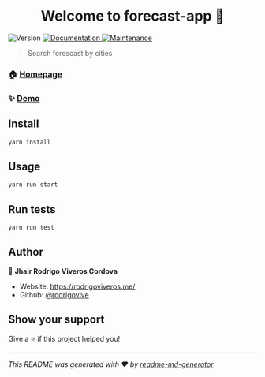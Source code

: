 <h1 align="center">Welcome to forecast-app 👋</h1>
<p>
  <img alt="Version" src="https://img.shields.io/badge/version-0.1.0-blue.svg?cacheSeconds=2592000" />
  <a href="https://github.com/rodrigovive/forecast-app#readme" target="_blank">
    <img alt="Documentation" src="https://img.shields.io/badge/documentation-yes-brightgreen.svg" />
  </a>
  <a href="https://github.com/rodrigovive/forecast-app/graphs/commit-activity" target="_blank">
    <img alt="Maintenance" src="https://img.shields.io/badge/Maintained%3F-yes-green.svg" />
  </a>
</p>

> Search forescast by cities

### 🏠 [Homepage](https://github.com/rodrigovive/forecast-app)

### ✨ [Demo](https://jolly-sammet-2a63e4.netlify.app/)

## Install

```sh
yarn install
```

## Usage

```sh
yarn run start
```

## Run tests

```sh
yarn run test
```

## Author

👤 **Jhair Rodrigo Viveros Cordova**

- Website: https://rodrigoviveros.me/
- Github: [@rodrigovive](https://github.com/rodrigovive)

## Show your support

Give a ⭐️ if this project helped you!

---

_This README was generated with ❤️ by [readme-md-generator](https://github.com/kefranabg/readme-md-generator)_
